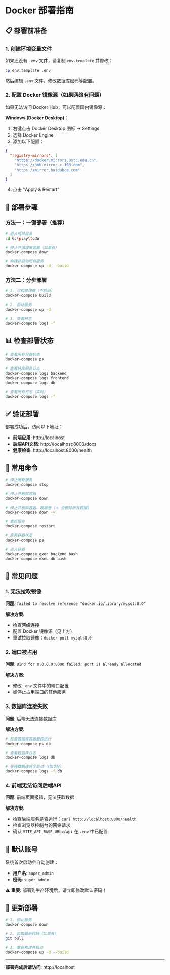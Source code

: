 # Docker 部署指南

## 📋 部署前准备

### 1. 创建环境变量文件

如果还没有 `.env` 文件，请复制 `env.template` 并修改：

```bash
cp env.template .env
```

然后编辑 `.env` 文件，修改数据库密码等配置。

### 2. 配置 Docker 镜像源（如果网络有问题）

如果无法访问 Docker Hub，可以配置国内镜像源：

**Windows (Docker Desktop)**：
1. 右键点击 Docker Desktop 图标 → Settings
2. 选择 Docker Engine
3. 添加以下配置：

```json
{
  "registry-mirrors": [
    "https://docker.mirrors.ustc.edu.cn",
    "https://hub-mirror.c.163.com",
    "https://mirror.baidubce.com"
  ]
}
```

4. 点击 "Apply & Restart"

## 🚀 部署步骤

### 方法一：一键部署（推荐）

```bash
# 进入项目目录
cd G:\play\todo

# 停止并清理旧容器（如果有）
docker-compose down

# 构建并启动所有服务
docker-compose up -d --build
```

### 方法二：分步部署

```bash
# 1. 只构建镜像（不启动）
docker-compose build

# 2. 启动服务
docker-compose up -d

# 3. 查看日志
docker-compose logs -f
```

## 📊 检查部署状态

```bash
# 查看所有容器状态
docker-compose ps

# 查看特定服务日志
docker-compose logs backend
docker-compose logs frontend
docker-compose logs db

# 查看所有日志（实时）
docker-compose logs -f
```

## ✅ 验证部署

部署成功后，访问以下地址：

- **前端应用**: http://localhost
- **后端API文档**: http://localhost:8000/docs
- **健康检查**: http://localhost:8000/health

## 🔧 常用命令

```bash
# 停止所有服务
docker-compose stop

# 停止并删除容器
docker-compose down

# 停止并删除容器、数据卷（⚠️ 会删除所有数据）
docker-compose down -v

# 重启服务
docker-compose restart

# 查看容器状态
docker-compose ps

# 进入容器
docker-compose exec backend bash
docker-compose exec db bash
```

## 🐛 常见问题

### 1. 无法拉取镜像

**问题**: `failed to resolve reference "docker.io/library/mysql:8.0"`

**解决方案**:
- 检查网络连接
- 配置 Docker 镜像源（见上方）
- 重试拉取镜像：`docker pull mysql:8.0`

### 2. 端口被占用

**问题**: `Bind for 0.0.0.0:8000 failed: port is already allocated`

**解决方案**:
- 修改 `.env` 文件中的端口配置
- 或停止占用端口的其他服务

### 3. 数据库连接失败

**问题**: 后端无法连接数据库

**解决方案**:
```bash
# 检查数据库容器是否运行
docker-compose ps db

# 查看数据库日志
docker-compose logs db

# 等待数据库完全启动（约30秒）
docker-compose logs -f db
```

### 4. 前端无法访问后端API

**问题**: 前端页面报错，无法获取数据

**解决方案**:
- 检查后端服务是否运行：`curl http://localhost:8000/health`
- 检查浏览器控制台的网络请求
- 确认 `VITE_API_BASE_URL=/api` 在 `.env` 中已配置

## 📝 默认账号

系统首次启动会自动创建：

- **用户名**: `super_admin`
- **密码**: `super_admin`

⚠️ **重要**: 部署到生产环境后，请立即修改默认密码！

## 🔄 更新部署

```bash
# 1. 停止服务
docker-compose down

# 2. 拉取最新代码（如果有）
git pull

# 3. 重新构建并启动
docker-compose up -d --build
```

---

**部署完成后请访问**: http://localhost

